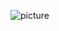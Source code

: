 <p align="left">
  <img src="https://avatars.mds.yandex.net/get-images-cbir/372669/b30573g8RpEwAPTDw9LVkQ4566/ocr" alt="picture" />
</p>
